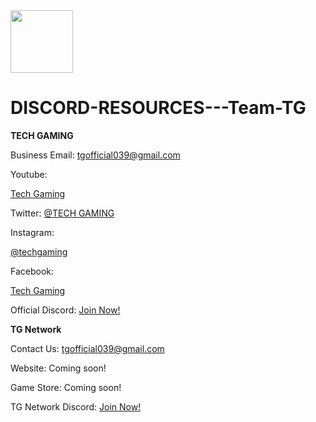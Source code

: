 <image src = "https://user-images.githubusercontent.com/93303277/139376239-c2dbc5d0-1c6a-4bfd-997d-92f656c6f10b.png" width="100" height="100">

# DISCORD-RESOURCES---Team-TG

**TECH GAMING**

Business Email: tgofficial039@gmail.com

Youtube:

[Tech Gaming](https://www.youtube.com/channel/UCagpPnlrEPfYVRibU1GOi5w/featured)


Twitter: [@TECH GAMING](https://www.youtube.com/redirect?event=channel_description&redir_token=QUFFLUhqbFQyMW83MGFPN1hxbUJkcWljcnpEUW96TzN0d3xBQ3Jtc0tsdDhYb2tvV1pKaUl5Zko1QTJyRHZoTEcwR3VnOGtVRUZlX0p2QWlvc29PRGlpQzVPMFZBcElCcUEtSmhvOFdEclZDQ2w2M0owY0ZxZ3dlUHVNT1JHSWV0TzVOY0FYTlIxUDBhRHBsS0VyazdMMk81SQ&q=https%3A%2F%2Fmobile.twitter.com%2FTECHGAM30981018)


Instagram:

[@techgaming](https://www.youtube.com/redirect?event=channel_description&redir_token=QUFFLUhqbTQ4bnZtV2dzNXpQMDZCZ2JkMTVqOTZWVHl4d3xBQ3Jtc0tsSTYxcGVYaWJETDFMZG1VV0ltT2daMHp1Mm5EMnRhNXU5amRIUnh3OWlhUnpPcmZxaEV2SDNNV2hHT0UteDhGemx6Mmg0ZEJVV2JKY1VVakNTOGJTb2xydVNzcmFnX05HekVxQmxQdU5UVmFLWW9GWQ&q=https%3A%2F%2Fwww.instagram.com%2Farya_1_10%2F)


Facebook:

[Tech Gaming](https://www.youtube.com/redirect?event=channel_description&redir_token=QUFFLUhqbGE1RDRISXBPNDNlSS0xRzNmRlZnX3BRSkxNUXxBQ3Jtc0ttdzdUTzZWQm01aTdPTnp4Z3BXdjFyc1c0S3RuWUZULXRsS1FmYXRFUlBrdjk0WEJNMFlCSl9SOXFCck1LUjR0SHc4aF9ONndXTW9hZktjZ3pvOHdDT0dRNkhhS0hWQkR3VUVOMHZWMktwZ2laWjQ1QQ&q=https%3A%2F%2Fwww.facebook.com%2Farya.kishor.58%2F)


Official Discord: [Join Now!](https://discord.gg/w2Yb4wmfeN)



**TG Network**

Contact Us: tgofficial039@gmail.com

Website: Coming soon!

Game Store: Coming soon!

TG Network Discord: [Join Now!](https://discord.gg/RyJm7zs5ST)
